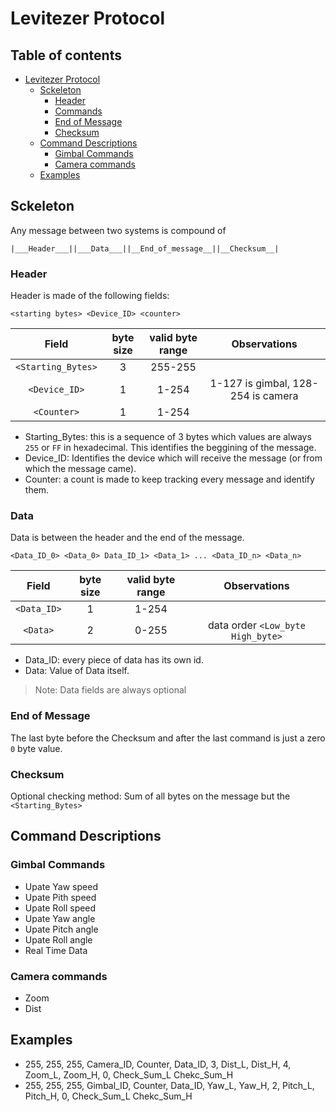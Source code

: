 # Levitezer Protocol

## Table of contents
- [Levitezer Protocol](#levitezer-protocol)
  * [Sckeleton](#sckeleton)
    + [Header](#header)
    + [Commands](#commands)
    + [End of Message](#end-of-message)
    + [Checksum](#checksum)
  * [Command Descriptions](#command-descriptions)
    + [Gimbal Commands](#gimbal-commands)
    + [Camera commands](#camera-commands)
  * [Examples](#examples)
  
## Sckeleton
Any message between two systems is compound of 

    |___Header___||___Data___||__End_of_message__||__Checksum__|

### Header
Header is made of the following fields:
```
<starting bytes> <Device_ID> <counter>
```
|       Field        | byte size | valid byte range |              Observations                |
|:------------------:|:---------:|:----------------:|:----------------------------------------:|
|`<Starting_Bytes>`  | 3         | 255-255          |                                          |
|`<Device_ID>`       | 1         | 1-254            | 1-127 is gimbal, 128-254 is camera       |
|`<Counter>`         | 1         | 1-254            |                                          |

 * Starting_Bytes: this is a sequence of 3 bytes which values are always `255` or `FF` in hexadecimal. This identifies the beggining of the message.
 * Device_ID: Identifies the device which will receive the message (or from which the message came). 
 * Counter: a count is made to keep tracking every message and identify them.


### Data
Data is between the header and the end of the message.
```
<Data_ID_0> <Data_0> Data_ID_1> <Data_1> ... <Data_ID_n> <Data_n>
```
|       Field        | byte size | valid byte range |              Observations                |
|:------------------:|:---------:|:----------------:|:----------------------------------------:|
|`<Data_ID>`         | 1         | 1-254            |                                          |
|`<Data>`            | 2         | 0-255            | data order `<Low_byte High_byte>`    |


 * Data_ID: every piece of data has its own id.
 * Data: Value of Data itself.

>Note: Data fields are always optional

### End of Message
The last byte before the Checksum and after the last command is just a zero `0` byte value.

### Checksum
Optional checking method: Sum of all bytes on the message but the `<Starting_Bytes>`

## Command Descriptions

### Gimbal Commands
 * Upate Yaw speed
 * Upate Pith speed
 * Upate Roll speed
 * Upate Yaw angle
 * Upate Pitch angle
 * Upate Roll angle
 * Real Time Data

### Camera commands
 * Zoom
 * Dist
 
## Examples
 * 255, 255, 255, Camera_ID, Counter, Data_ID, 3, Dist_L, Dist_H, 4, Zoom_L, Zoom_H, 0, Check_Sum_L Chekc_Sum_H
 * 255, 255, 255, Gimbal_ID, Counter, Data_ID, Yaw_L, Yaw_H, 2, Pitch_L, Pitch_H, 0, Check_Sum_L Chekc_Sum_H
